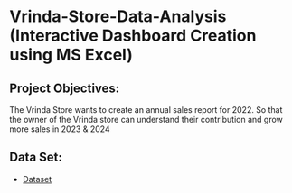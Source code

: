# Vrinda-Store-Data-Analysis (Interactive Dashboard Creation using MS Excel)
## Project Objectives:
The Vrinda Store wants to create an annual sales report for 2022. So that the owner of the Vrinda store can understand their contribution and grow more sales in 2023 & 2024
## Data Set:
- <a href="https://github.com/Farheen-1233/Data-Analysis-Dashboard-/blob/main/Vrinda%20Store%20Data%20Analysis.xlsx"> Dataset</a>

